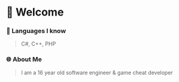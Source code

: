 # 👋 Welcome
### 📃 Languages I know
> C#, C++, PHP
### 🌐 About Me
> I am a 16 year old software engineer & game cheat developer
